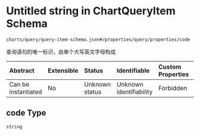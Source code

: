 # Untitled string in ChartQueryItem Schema

```txt
charts/query/query-item-schema.json#/properties/query/properties/code
```

查询语句的唯一标识，由单个大写英文字母构成

| Abstract            | Extensible | Status         | Identifiable            | Custom Properties | Additional Properties | Access Restrictions | Defined In                                                                                    |
| :------------------ | :--------- | :------------- | :---------------------- | :---------------- | :-------------------- | :------------------ | :-------------------------------------------------------------------------------------------- |
| Can be instantiated | No         | Unknown status | Unknown identifiability | Forbidden         | Allowed               | none                | [query-item-schema.json\*](../out/charts/query/query-item-schema.json "open original schema") |

## code Type

`string`

